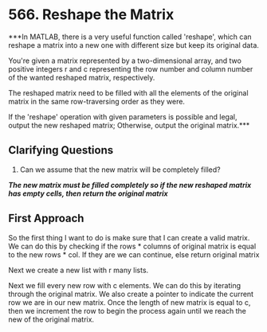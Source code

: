 # 566. Reshape the Matrix #

***In MATLAB, there is a very useful function called 'reshape', which can reshape a matrix into a new one with different size but keep its original data.

You're given a matrix represented by a two-dimensional array, and two positive integers r and c representing the row number and column number of the wanted reshaped matrix, respectively.

The reshaped matrix need to be filled with all the elements of the original matrix in the same row-traversing order as they were.

If the 'reshape' operation with given parameters is possible and legal, output the new reshaped matrix; Otherwise, output the original matrix.***

## Clarifying Questions ##

1. Can we assume that the new matrix will be completely filled?

***The new matrix must be filled completely so if the new reshaped matrix has empty cells, then return the original matrix***

## First Approach ##

So the first thing I want to do is make sure that I can create a valid matrix. We can do this by checking if the rows * columns of original matrix is equal to the new rows * col. If they are we can continue, else return original matrix

Next we create a new list with r many lists.

Next we fill every new row with c elements. We can do this by iterating through the original matrix. We also create a pointer to indicate the current row we are in our new matrix. Once the length of new matrix is equal to c, then we increment the row to begin the process again until we reach the new of the original matrix.
